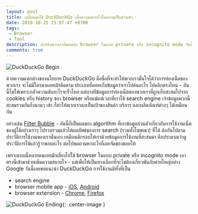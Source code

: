 ```yaml
---
layout: post
title: เปลี่ยนมาใช้ DuckDuckGo เพื่อความสบายใจในความเป็นส่วนตัว
date: 2018-10-25 15:07:47 +0700
tags:
 - Browser
 - Tool
description: สำหรับพวกเราที่ชอบเข้า browser ในแบบ private หรือ incognito mode วันนี้เรามี DuckDuckGo มาแนะนำ
comments: true
---
```

![DuckDuckGo Begin](https://res.cloudinary.com/sdees-reallife/image/upload/c_scale,w_400/v1540455500/DuckDuckGo_Browser_Extension_Mobile_App.png)

ด้วยความแตกต่างของนโยบาย DuckDuckGo คือชื่อที่จะทำให้พวกเรามั่นใจได้ว่าการท่องเน็ตของพวกเรา จะไม่มีใครมาคอยเฝ้าติดตาม ประเภทที่คอยเก็บข้อมูลว่าเราไปค้นอะไร ไปคลิกตรงไหน - อันนี้ไม่ใช่เพราะกลัวความลับอะไรจะรั่วไหล แต่บางทีข้อมูลการท่องเน็ตของพวกเราที่ถูกเก็บสะสมไปจาก cookies หรือ history ของ browser หรือแม้แต่เวลาที่เราใช้ search engine เจ้าข้อมูลพวกนี้สะสมรวมกันยิ่งนานๆ เข้า ก็ทำให้พวกเราตกเป็นเป้าของสินค้า บริการ และผลิตภัณฑ์ต่างๆ ได้เหมือนกัน

อย่างเช่น [Filter Bubble](https://en.wikipedia.org/wiki/Filter_bubble) - อันนี้ก็เป็นผลของ algorithm ที่เอาข้อมูลส่วนตัวเกี่ยวกับการใช้งานเน็ตของผู้ใช้อย่างเราๆ ไปรวบรวมแล้วให้ผลลัพธ์ของการ search (รวมทั้งโฆษณา) ที่ได้ ล้อกันไปตามประวัติการใช้งานของเรานั่นเอง เหมือนตีกรอบให้เราด้วยข้อมูลการใช้งานที่สะสมมา คือประมาณว่าดูประวัติการใช้แล้วรู้ว่าชอบอะไร ต่อไปพอถามหาอะไรก็เลยจัดของชอบให้

เพราะแบบนี้หลายคนเลยมักเลี่ยงไปใช้ browser ในแบบ private หรือ incognito mode เอาตรงนี้เข้ามาช่วยเพิ่มความสบายใจ - แต่เพื่อให้เป็นทางเลือกที่จะไม่ต้องเกี่ยวพันกับค่ายใหญ่อย่าง Google วันนี้เลยขอแนะนำ DuckDuckGo การใช้งานมีทั้งที่เป็น
* search engine
* browser mobile app - [iOS](https://itunes.apple.com/us/app/duckduckgo-search-stories/id663592361?mt=8), [Android](https://play.google.com/store/apps/details?id=com.duckduckgo.mobile.android)
* browser extension - [Chrome](https://chrome.google.com/webstore/detail/duckduckgo-privacy-essent/bkdgflcldnnnapblkhphbgpggdiikppg), [Firefox](https://addons.mozilla.org/en-US/firefox/addon/duckduckgo-for-firefox/)

![DuckDuckGo Ending](https://res.cloudinary.com/sdees-reallife/image/upload/c_scale,w_200/v1540458660/Screenshot_20181025-150303.png){: .center-image }
